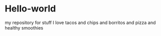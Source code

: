 # Hello-world
my repository for stuff
I love tacos and chips and borritos and pizza and healthy smoothies
